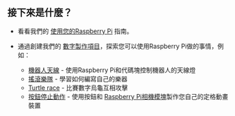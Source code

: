 ## 接下來是什麼？

+ 看看我們的 [使用您的Raspberry Pi](https://projects.raspberrypi.org/en/projects/raspberry-pi-using) 指南。

+ 通過創建我們的 [數字製作項目](https://projects.raspberrypi.org)，探索您可以使用Raspberry Pi做的事情，例如：
    
    + [機器人天線](https://projects.raspberrypi.org/en/projects/robot-antenna) - 使用Raspberry Pi和代碼塊控制機器人的天線燈
    + [搖滾樂隊](https://projects.raspberrypi.org/en/projects/rock-band) - 學習如何編寫自己的樂器
    + [Turtle race](https://projects.raspberrypi.org/en/projects/turtle-race) - 比賽數字烏龜互相攻擊
    + [按鈕停止動作](https://projects.raspberrypi.org/en/projects/push-button-stop-motion) - 使用按鈕和 [Raspberry Pi相機模塊](https://www.raspberrypi.org/products/camera-module-v2/)製作您自己的定格動畫裝置